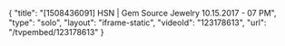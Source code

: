 {
    "title": "[1508436091] HSN | Gem Source Jewelry 10.15.2017 - 07 PM",
    "type": "solo",
    "layout": "iframe-static",
    "videoId": "123178613",
    "url": "\/tvpembed\/123178613"
}